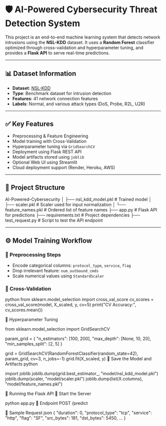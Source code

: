 # 🛡️ AI-Powered Cybersecurity Threat Detection System

This project is an end-to-end machine learning system that detects network intrusions using the **NSL-KDD** dataset. It uses a **Random Forest** classifier optimized through cross-validation and hyperparameter tuning, and provides a **Flask API** to serve real-time predictions.

---

## 📊 Dataset Information

- **Dataset**: [NSL-KDD](https://www.unb.ca/cic/datasets/nsl.html)
- **Type**: Benchmark dataset for intrusion detection
- **Features**: 41 network connection features
- **Labels**: Normal, and various attack types (DoS, Probe, R2L, U2R)

---

## ✅ Key Features

- Preprocessing & Feature Engineering
- Model training with Cross-Validation
- Hyperparameter tuning via `GridSearchCV`
- Deployment using Flask REST API
- Model artifacts stored using `joblib`
- Optional Web UI using Streamlit
- Cloud deployment support (Render, Heroku, AWS)

---

## 📁 Project Structure

AI-Powered-Cybersecurity
│ ├── nsl_kdd_model.pkl # Trained model
│ ├── scaler.pkl # Scaler used for input normalization
│ └── feature_names.pkl # Ordered list of feature names
├── app.py # Flask API for predictions
├── requirements.txt # Project dependencies
├── test_request.py # Script to test the API endpoint


---

## ⚙️ Model Training Workflow

### 🔹 Preprocessing Steps

- Encode categorical columns: `protocol_type`, `service`, `flag`
- Drop irrelevant feature: `num_outbound_cmds`
- Scale numerical values using `StandardScaler`

### 🔹 Cross-Validation

python
from sklearn.model_selection import cross_val_score
cv_scores = cross_val_score(model, X_scaled, y, cv=5)
print("CV Accuracy:", cv_scores.mean())

🔹 Hyperparameter Tuning

from sklearn.model_selection import GridSearchCV

param_grid = {
    "n_estimators": [100, 200],
    "max_depth": [None, 10, 20],
    "min_samples_split": [2, 5]
}

grid = GridSearchCV(RandomForestClassifier(random_state=42), param_grid, cv=3, n_jobs=-1)
grid.fit(X_scaled, y)
🔹 Save the Model and Artifacts
python

import joblib
joblib.dump(grid.best_estimator_, "model/nsl_kdd_model.pkl")
joblib.dump(scaler, "model/scaler.pkl")
joblib.dump(list(X.columns), "model/feature_names.pkl")

🚀 Running the Flask API
🔹 Start the Server

python app.py
🔹 Endpoint
POST /predict

🔹 Sample Request
json
{
  "duration": 0,
  "protocol_type": "tcp",
  "service": "http",
  "flag": "SF",
  "src_bytes": 181,
  "dst_bytes": 5450,
  ...
}
